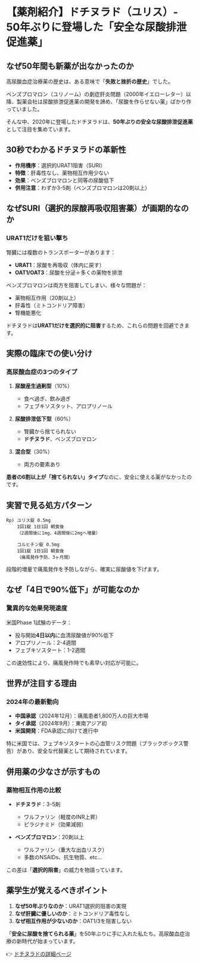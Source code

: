 # 【薬剤紹介】ドチヌラド（ユリス）- 50年ぶりに登場した「安全な尿酸排泄促進薬」

## なぜ50年間も新薬が出なかったのか

高尿酸血症治療薬の歴史は、ある意味で「**失敗と挫折の歴史**」でした。

ベンズブロマロン（ユリノーム）の劇症肝炎問題（2000年イエローレター）以降、製薬会社は尿酸排泄促進薬の開発を諦め、「尿酸を作らせない薬」ばかり作っていました。

そんな中、2020年に登場したドチヌラドは、**50年ぶりの安全な尿酸排泄促進薬**として注目を集めています。

## 30秒でわかるドチヌラドの革新性

- **作用機序**：選択的URAT1阻害（SURI）
- **特徴**：肝毒性なし、薬物相互作用少ない
- **効果**：ベンズブロマロンと同等の尿酸低下
- **併用注意**：わずか3-5剤（ベンズブロマロンは20剤以上）

## なぜSURI（選択的尿酸再吸収阻害薬）が画期的なのか

### URAT1だけを狙い撃ち

腎臓には複数のトランスポーターがあります：
- **URAT1**：尿酸を再吸収（体内に戻す）
- **OAT1/OAT3**：尿酸を分泌＋多くの薬物を排泄

ベンズブロマロンは両方を阻害してしまい、様々な問題が：
- 薬物相互作用（20剤以上）
- 肝毒性（ミトコンドリア障害）
- 腎機能悪化

ドチヌラドは**URAT1だけを選択的に阻害**するため、これらの問題を回避できます。

## 実際の臨床での使い分け

### 高尿酸血症の3つのタイプ

1. **尿酸産生過剰型**（10%）
   - 食べ過ぎ、飲み過ぎ
   - フェブキソスタット、アロプリノール

2. **尿酸排泄低下型**（60%）
   - 腎臓から捨てられない
   - **ドチヌラド**、ベンズブロマロン

3. **混合型**（30%）
   - 両方の要素あり

**患者の6割以上が「捨てられない」タイプ**なのに、安全に使える薬がなかったのです。

## 実習で見る処方パターン

```
Rp) ユリス錠 0.5mg
    1回1錠 1日1回 朝食後
    （2週間後に1mg、4週間後に2mgへ増量）
    
    コルヒチン錠 0.5mg
    1回1錠 1日1回 朝食後
    （痛風発作予防、3ヶ月間）
```

段階的増量で痛風発作を予防しながら、確実に尿酸値を下げます。

## なぜ「4日で90%低下」が可能なのか

### 驚異的な効果発現速度

米国Phase 1試験のデータ：
- 投与開始**4日以内**に血清尿酸値が90%低下
- アロプリノール：2-4週間
- フェブキソスタート：1-2週間

この速効性により、痛風発作時でも素早い対応が可能に。

## 世界が注目する理由

### 2024年の最新動向

- **中国承認**（2024年12月）：痛風患者1,800万人の巨大市場
- **タイ承認**（2024年9月）：東南アジア初
- **米国開発**：FDA承認に向けて進行中

特に米国では、フェブキソスタートの心血管リスク問題（ブラックボックス警告）があり、安全な代替薬として期待されています。

## 併用薬の少なさが示すもの

### 薬物相互作用の比較

- **ドチヌラド**：3-5剤
  - ワルファリン（軽度のINR上昇）
  - ピラジナミド（効果減弱）
  
- **ベンズブロマロン**：20剤以上
  - ワルファリン（重大な出血リスク）
  - 多数のNSAIDs、抗生物質、etc...

この差は「**選択的阻害**」の威力を物語っています。

## 薬学生が覚えるべきポイント

1. **なぜ50年ぶりなのか**：URAT1選択的阻害の実現
2. **なぜ肝臓に優しいのか**：ミトコンドリア毒性なし
3. **なぜ相互作用が少ないのか**：OAT1/3を阻害しない

「**安全に尿酸を捨てられる薬**」を50年ぶりに手に入れた私たち。高尿酸血症治療の新時代が始まっています。

👉 [ドチヌラドの詳細ページ](https://penwitmi.github.io/okusuri_note/drugs/dotinurad.html)